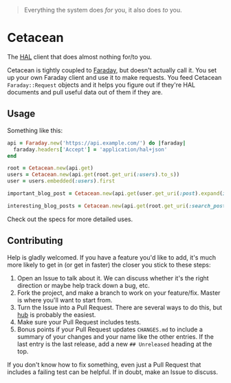 > Everything the system does *for* you, it also does *to* you.

# Cetacean

The [HAL](http://stateless.co/hal_specification.html) client that does almost
nothing for/to you.

Cetacean is tightly coupled to [Faraday](http://rubygems.org/gems/faraday), but
doesn't actually call it. You set up your own Faraday client and use it to make
requests. You feed Cetacean `Faraday::Request` objects and it helps you figure
out if they're HAL documents and pull useful data out of them if they are.


## Usage

Something like this:

```ruby
api = Faraday.new('https://api.example.com/') do |faraday|
  faraday.headers['Accept'] = 'application/hal+json'
end

root = Cetacean.new(api.get)
users = Cetacean.new(api.get(root.get_uri(:users).to_s))
user = users.embedded(:users).first

important_blog_post = Cetacean.new(api.get(user.get_uri(:post).expand(id: 2)))

interesting_blog_posts = Cetacean.new(api.get(root.get_uri(:search_posts).expand(q: 'interesting')))
```

Check out the specs for more detailed uses.


## Contributing

Help is gladly welcomed. If you have a feature you'd like to add, it's much more
likely to get in (or get in faster) the closer you stick to these steps:

1. Open an Issue to talk about it. We can discuss whether it's the right
  direction or maybe help track down a bug, etc.
1. Fork the project, and make a branch to work on your feature/fix. Master is
  where you'll want to start from.
1. Turn the Issue into a Pull Request. There are several ways to do this, but
  [hub](https://github.com/defunkt/hub) is probably the easiest.
1. Make sure your Pull Request includes tests.
1. Bonus points if your Pull Request updates `CHANGES.md` to include a summary
   of your changes and your name like the other entries. If the last entry is
   the last release, add a new `## Unreleased` heading at the top.

If you don't know how to fix something, even just a Pull Request that includes a
failing test can be helpful. If in doubt, make an Issue to discuss.
